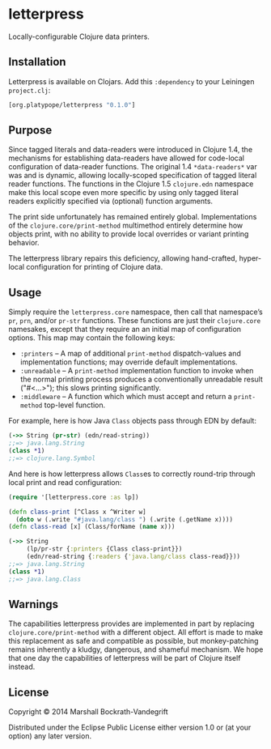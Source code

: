 # letterpress

Locally-configurable Clojure data printers.

## Installation

Letterpress is available on Clojars.  Add this `:dependency` to your Leiningen
`project.clj`:

```clj
[org.platypope/letterpress "0.1.0"]
```

## Purpose

Since tagged literals and data-readers were introduced in Clojure 1.4, the
mechanisms for establishing data-readers have allowed for code-local
configuration of data-reader functions.  The original 1.4 `*data-readers*` var
was and is dynamic, allowing locally-scoped specification of tagged literal
reader functions.  The functions in the Clojure 1.5 `clojure.edn` namespace make
this local scope even more specific by using only tagged literal readers
explicitly specified via (optional) function arguments.

The print side unfortunately has remained entirely global.  Implementations of
the `clojure.core/print-method` multimethod entirely determine how objects
print, with no ability to provide local overrides or variant printing behavior.

The letterpress library repairs this deficiency, allowing hand-crafted,
hyper-local configuration for printing of Clojure data.

## Usage

Simply require the `letterpress.core` namespace, then call that namespace’s
`pr`, `prn`, and/or `pr-str` functions.  These functions are just their
`clojure.core` namesakes, except that they require an an initial map of
configuration options.  This map may contain the following keys:

- `:printers` – A map of additional `print-method` dispatch-values and
  implementation functions; may override default implementations.
- `:unreadable` – A `print-method` implementation function to invoke when the
  normal printing process produces a conventionally unreadable result
  ("#<...>"); this slows printing significantly.
- `:middleware` – A function which which must accept and return a `print-method`
  top-level function.

For example, here is how Java `Class` objects pass through EDN by default:

```clj
(->> String (pr-str) (edn/read-string))
;;=> java.lang.String
(class *1)
;;=> clojure.lang.Symbol
```

And here is how letterpress allows `Class`es to correctly round-trip through
local print and read configuration:

```clj
(require '[letterpress.core :as lp])

(defn class-print [^Class x ^Writer w]
  (doto w (.write "#java.lang/class ") (.write (.getName x))))
(defn class-read [x] (Class/forName (name x)))

(->> String
     (lp/pr-str {:printers {Class class-print}})
     (edn/read-string {:readers {'java.lang/class class-read}}))
;;=> java.lang.String
(class *1)
;;=> java.lang.Class
```

## Warnings

The capabilities letterpress provides are implemented in part by replacing
`clojure.core/print-method` with a different object.  All effort is made to make
this replacement as safe and compatible as possible, but monkey-patching remains
inherently a kludgy, dangerous, and shameful mechanism.  We hope that one day
the capabilities of letterpress will be part of Clojure itself instead.

## License

Copyright © 2014 Marshall Bockrath-Vandegrift

Distributed under the Eclipse Public License either version 1.0 or (at
your option) any later version.
